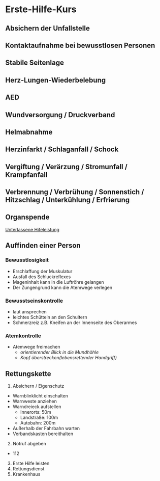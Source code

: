 # Erste-Hilfe-Kurs
## Absichern der Unfallstelle
## Kontaktaufnahme bei bewusstlosen Personen
## Stabile Seitenlage
## Herz-Lungen-Wiederbelebung
## AED
## Wundversorgung / Druckverband
## Helmabnahme
## Herzinfarkt / Schlaganfall / Schock
## Vergiftung / Verärzung / Stromunfall / Krampfanfall
## Verbrennung / Verbrühung / Sonnenstich / Hitzschlag / Unterkühlung / Erfrierung
## Organspende
[Unterlassene Hifeleistung](https://www.gesetze-im-internet.de/stgb/__323c.html)  

## Auffinden einer Person
### Bewusstlosigkeit
- Erschlaffung der Muskulatur
- Ausfall des Schluckreflexes
- Mageninhalt kann in die Luftröhre gelangen
- Der Zungengrund kann die Atemwege verlegen
### Bewusstseinskontrolle
- laut ansprechen
- leichtes Schütteln an den Schultern
- Schmerzreiz
z.B. Kneifen an der Innenseite des Oberarmes
### Atemkontrolle
- Atemwege freimachen
  - *orientierender Blick in die Mundhöhle*
  - *Kopf überstrecken(lebensrettender Handgriff)*

## Rettungskette
1. Absichern / Eigenschutz  
- Warnblinklicht einschalten
- Warnweste anziehen
- Warndreieck aufstellen
  - Innerorts: 50m
  - Landstraße: 100m
  - Autobahn: 200m
- Außerhalb der Fahrbahn warten
- Verbandskasten bereithalten
2. Notruf abgeben  
- 112
3. Erste Hilfe leisten
4. Rettungsdienst
5. Krankenhaus
